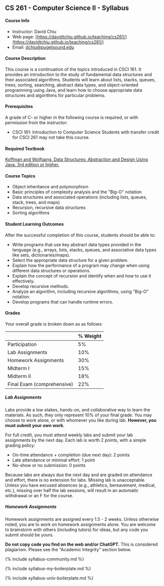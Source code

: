 ## CS 261 - Computer Science II - Syllabus

#### Course Info
- Instructor: David Chiu
- Web page: [https://davidtchiu.github.io/teaching/cs261/](https://davidtchiu.github.io/teaching/cs261/)
- Email: [dchiu@pugetsound.edu](mailto://dchiu@pugetsound.edu)

#### Course Description
This course is a continuation of the topics introduced in CSCI 161. It provides an introduction to the study of fundamental data structures and their associated algorithms. Students will learn about lists, stacks, queues, trees, sorting, searching, abstract data types, and object-oriented programming using Java, and learn how to choose appropriate data structures and algorithms for particular problems. 

#### Prerequisites
A grade of C- or higher in the following course is required, or with permission from the instructor:
- CSCI 161: Introduction to Computer Science
Students with transfer credit for CSCI 261 may not take this course.

#### Required Textbook
[Koffman and Wolfgang. Data Structures: Abstraction and Design Using Java. 3rd edition or higher.](https://www.amazon.com/Data-Structures-Abstraction-Design-Using/dp/1119703611)


#### Course Topics
- Object inheritance and polymorphism
- Basic principles of complexity analysis and the "Big-O" notation
- Data structures and associated operations (including lists, queues, stack, trees, and maps)
- Recursion, recursive data structures
- Sorting algorithms


#### Student Learning Outcomes
After the successful completion of this course, students should be able to:
- Write programs that use key abstract data types provided in the language (e.g., arrays, lists, stacks, queues, and associative data types like sets, dictionaries/maps).
- Select the appropriate data structure for a given problem.
- Explain how the performance of a program may change when using different data structures or
operations.
- Explain the concept of recursion and identify when and how to use it effectively.
- Develop recursive methods.
- Analyze an algorithm, including recursive algorithms, using "Big-O" notation.
- Develop programs that can handle runtime errors.


#### Grades
Your overall grade is broken down as as follows:

|   | % Weight |
| :--- | :--- |
| Participation | 5% |
| Lab Assignments | 10% |
| Homework Assignments | 30% |
| Midterm I | 15% |
| Midterm II | 18% |
| Final Exam (comprehensive) | 22% |

##### Lab Assignments
Labs provide a low stakes, hands-on, and collaborative way to learn the materials. As such, they only represent 10% of your final grade. You may choose to work alone, or with whomever you like during lab. **However, you must submit your own work.**

For full credit, you must attend weekly labs and submit your lab assignments by the next day. Each lab is worth 2 points, with a simple grading policy:
- On-time attendance + completion (due next day): 2 points
- Late attendance or minimal effort: 1 point
- No-show or no submission: 0 points

Because labs are always due the next day and are graded on attendance and effort, there is no extension for labs. Missing lab is unacceptable. Unless you have excused absences (e.g., athletics, bereavement, medical, etc.), missing over half the lab sessions, will result in an automatic withdrawal or an F for the course.

##### Homework Assignments
Homework assignments are assigned every 1.5 - 2 weeks. Unless otherwise noted, you are to work on homework assignments alone. You are welcome to brainstorm with others (including tutors) for ideas, but any code you submit should be yours.

**Do not copy code you find on the web and/or ChatGPT.** This is considered plagiarism. Please see the "Academic Integrity" section below.

{% include syllabus-community.md %}

{% include syllabus-my-boilerplate.md %}

{% include syllabus-univ-boilerplate.md %}